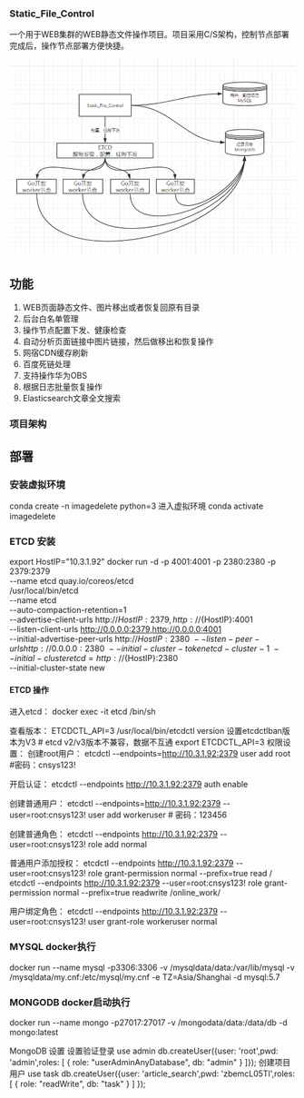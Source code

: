 ### Static_File_Control



一个用于WEB集群的WEB静态文件操作项目。项目采用C/S架构，控制节点部署完成后，操作节点部署方便快捷。



[相应操作节点项目]: https://github.com/caijinxu/img_worker

![readme](.\readme.png)

## 功能

1. WEB页面静态文件、图片移出或者恢复回原有目录
2. 后台白名单管理
3. 操作节点配置下发、健康检查
4. 自动分析页面链接中图片链接，然后做移出和恢复操作
5. 网宿CDN缓存刷新
6. 百度死链处理
7. 支持操作华为OBS
8. 根据日志批量恢复操作
9. Elasticsearch文章全文搜索



### 项目架构



## 部署

### 安装虚拟环境

conda create -n imagedelete python=3
进入虚拟环境
conda activate imagedelete

### ETCD 安装

export HostIP="10.3.1.92"
docker run -d  -p 4001:4001 -p 2380:2380 -p 2379:2379 \
--name etcd quay.io/coreos/etcd\
 /usr/local/bin/etcd \
 --name etcd \
 --auto-compaction-retention=1 \
 --advertise-client-urls http://${HostIP}:2379,http://${HostIP}:4001 \
 --listen-client-urls http://0.0.0.0:2379,http://0.0.0.0:4001 \
 --initial-advertise-peer-urls http://${HostIP}:2380 \
 --listen-peer-urls http://0.0.0.0:2380 \
 --initial-cluster-token etcd-cluster-1 \
 --initial-cluster etcd=http://${HostIP}:2380 \
 --initial-cluster-state new

#### ETCD 操作

进入etcd：
    docker exec -it etcd /bin/sh

查看版本：
    ETCDCTL_API=3 /usr/local/bin/etcdctl version
设置etcdctlban版本为V3 # etcd v2/v3版本不兼容，数据不互通
    export ETCDCTL_API=3
权限设置：
    创建root用户：
        etcdctl --endpoints=http://10.3.1.92:2379 user add root  #密码：cnsys123!

开启认证：
    etcdctl --endpoints http://10.3.1.92:2379  auth enable

创建普通用户：
    etcdctl --endpoints=http://10.3.1.92:2379 --user=root:cnsys123! user add workeruser # 密码：123456

创建普通角色：
    etcdctl --endpoints http://10.3.1.92:2379 --user=root:cnsys123! role add normal

普通用户添加授权：
    etcdctl --endpoints http://10.3.1.92:2379  --user=root:cnsys123!  role  grant-permission normal --prefix=true  read  /
    etcdctl --endpoints http://10.3.1.92:2379  --user=root:cnsys123!  role grant-permission normal  --prefix=true  readwrite /online_work/

用户绑定角色：
    etcdctl --endpoints http://10.3.1.92:2379 --user=root:cnsys123! user  grant-role workeruser normal



### MYSQL docker执行

docker run --name mysql -p3306:3306 -v /mysqldata/data:/var/lib/mysql -v /mysqldata/my.cnf:/etc/mysql/my.cnf -e TZ=Asia/Shanghai -d mysql:5.7

### MONGODB docker启动执行

docker run --name mongo -p27017:27017 -v /mongodata/data:/data/db   -d mongo:latest

MongoDB 设置
    设置验证登录
        use admin
        db.createUser({user: 'root',pwd: 'admin',roles: [ { role: "userAdminAnyDatabase", db: "admin" } ]});
    创建项目用户
        use task
        db.createUser({user: 'article_search',pwd: 'zbemcL05Tl',roles: [ { role: "readWrite", db: "task" } ] });





